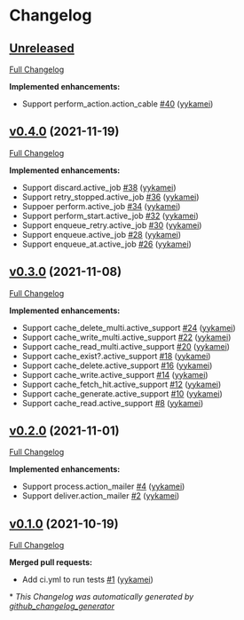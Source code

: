# Changelog

## [Unreleased](https://github.com/yykamei/rails_band/tree/HEAD)

[Full Changelog](https://github.com/yykamei/rails_band/compare/v0.4.0...HEAD)

**Implemented enhancements:**

- Support perform\_action.action\_cable [\#40](https://github.com/yykamei/rails_band/pull/40) ([yykamei](https://github.com/yykamei))

## [v0.4.0](https://github.com/yykamei/rails_band/tree/v0.4.0) (2021-11-19)

[Full Changelog](https://github.com/yykamei/rails_band/compare/v0.3.0...v0.4.0)

**Implemented enhancements:**

- Support discard.active\_job [\#38](https://github.com/yykamei/rails_band/pull/38) ([yykamei](https://github.com/yykamei))
- Support retry\_stopped.active\_job [\#36](https://github.com/yykamei/rails_band/pull/36) ([yykamei](https://github.com/yykamei))
- Suppoer perform.active\_job [\#34](https://github.com/yykamei/rails_band/pull/34) ([yykamei](https://github.com/yykamei))
- Support perform\_start.active\_job [\#32](https://github.com/yykamei/rails_band/pull/32) ([yykamei](https://github.com/yykamei))
- Support enqueue\_retry.active\_job [\#30](https://github.com/yykamei/rails_band/pull/30) ([yykamei](https://github.com/yykamei))
- Support enqueue.active\_job [\#28](https://github.com/yykamei/rails_band/pull/28) ([yykamei](https://github.com/yykamei))
- Support enqueue\_at.active\_job [\#26](https://github.com/yykamei/rails_band/pull/26) ([yykamei](https://github.com/yykamei))

## [v0.3.0](https://github.com/yykamei/rails_band/tree/v0.3.0) (2021-11-08)

[Full Changelog](https://github.com/yykamei/rails_band/compare/v0.2.0...v0.3.0)

**Implemented enhancements:**

- Support cache\_delete\_multi.active\_support [\#24](https://github.com/yykamei/rails_band/pull/24) ([yykamei](https://github.com/yykamei))
- Support cache\_write\_multi.active\_support [\#22](https://github.com/yykamei/rails_band/pull/22) ([yykamei](https://github.com/yykamei))
- Support cache\_read\_multi.active\_support [\#20](https://github.com/yykamei/rails_band/pull/20) ([yykamei](https://github.com/yykamei))
- Support cache\_exist?.active\_support [\#18](https://github.com/yykamei/rails_band/pull/18) ([yykamei](https://github.com/yykamei))
- Support cache\_delete.active\_support [\#16](https://github.com/yykamei/rails_band/pull/16) ([yykamei](https://github.com/yykamei))
- Support cache\_write.active\_support [\#14](https://github.com/yykamei/rails_band/pull/14) ([yykamei](https://github.com/yykamei))
- Support cache\_fetch\_hit.active\_support [\#12](https://github.com/yykamei/rails_band/pull/12) ([yykamei](https://github.com/yykamei))
- Support cache\_generate.active\_support [\#10](https://github.com/yykamei/rails_band/pull/10) ([yykamei](https://github.com/yykamei))
- Support cache\_read.active\_support [\#8](https://github.com/yykamei/rails_band/pull/8) ([yykamei](https://github.com/yykamei))

## [v0.2.0](https://github.com/yykamei/rails_band/tree/v0.2.0) (2021-11-01)

[Full Changelog](https://github.com/yykamei/rails_band/compare/v0.1.0...v0.2.0)

**Implemented enhancements:**

- Support process.action\_mailer [\#4](https://github.com/yykamei/rails_band/pull/4) ([yykamei](https://github.com/yykamei))
- Support deliver.action\_mailer [\#2](https://github.com/yykamei/rails_band/pull/2) ([yykamei](https://github.com/yykamei))

## [v0.1.0](https://github.com/yykamei/rails_band/tree/v0.1.0) (2021-10-19)

[Full Changelog](https://github.com/yykamei/rails_band/compare/bb7addd0e9a1f460a08eed62655fe5977be85f54...v0.1.0)

**Merged pull requests:**

- Add ci.yml to run tests [\#1](https://github.com/yykamei/rails_band/pull/1) ([yykamei](https://github.com/yykamei))



\* *This Changelog was automatically generated by [github_changelog_generator](https://github.com/github-changelog-generator/github-changelog-generator)*
